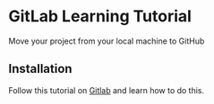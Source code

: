 # GitLab  Learning Tutorial

Move your project from your local machine to GitHub

## Installation

Follow this tutorial on [Gitlab](https://lab.github.com/githubtraining/uploading-your-project-to-github) and learn how to do this. 
